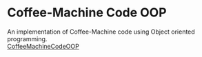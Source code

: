 # Coffee-Machine Code OOP

An implementation of Coffee-Machine code using Object oriented programming.  
[CoffeeMachineCodeOOP](https://repl.it/@abhijeetpandit/CoffeeMachineCodeOOP?embed=1&output=1#coffee_maker.py)
